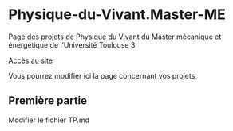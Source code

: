 # Physique-du-Vivant.Master-ME
Page des projets de Physique du Vivant du Master mécanique et énergétique de l’Université Toulouse 3

[Accès au site](https://pattypat31.github.io/Physique-du-Vivant.Master-ME/)

Vous pourrez modifier ici la page concernant vos projets

## Première partie
Modifier le fichier TP.md

